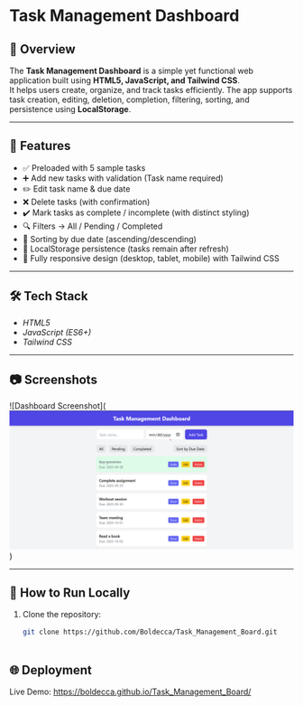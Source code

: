 # Task Management Dashboard

## 📌 Overview
The **Task Management Dashboard** is a simple yet functional web application built using **HTML5, JavaScript, and Tailwind CSS**.  
It helps users create, organize, and track tasks efficiently. The app supports task creation, editing, deletion, completion, filtering, sorting, and persistence using **LocalStorage**.

---

## 🎯 Features
- ✅ Preloaded with 5 sample tasks  
- ➕ Add new tasks with validation (Task name required)  
- ✏️ Edit task name & due date  
- ❌ Delete tasks (with confirmation)  
- ✔️ Mark tasks as complete / incomplete (with distinct styling)  
- 🔍 Filters → All / Pending / Completed  
- 📅 Sorting by due date (ascending/descending)  
- 💾 LocalStorage persistence (tasks remain after refresh)  
- 📱 Fully responsive design (desktop, tablet, mobile) with Tailwind CSS  

---
## 🛠 Tech Stack
- *HTML5*
- *JavaScript (ES6+)*
- *Tailwind CSS*

---

## 📷 Screenshots
![Dashboard Screenshot](![alt text](image.png))

---

## 🚀 How to Run Locally
1. Clone the repository:
   ```bash
   git clone https://github.com/Boldecca/Task_Management_Board.git



## 🌐 Deployment

Live Demo: https://boldecca.github.io/Task_Management_Board/